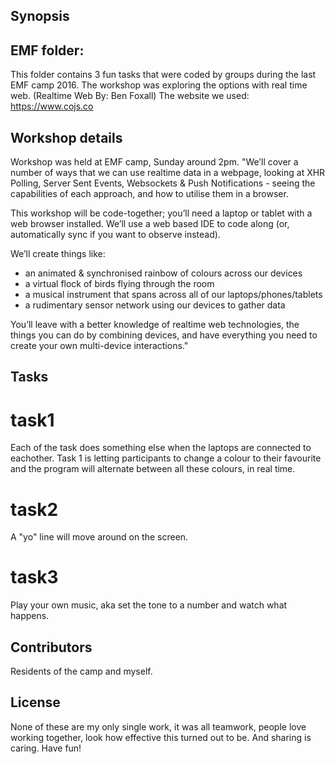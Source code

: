 ## Synopsis

## EMF folder:

This folder contains 3 fun tasks that were coded by groups during the last EMF camp 2016. The workshop was exploring the options with real time web. (Realtime Web By: Ben Foxall)
The website we used: https://www.cojs.co

## Workshop details

Workshop was held at EMF camp, Sunday around 2pm.
"We’ll cover a number of ways that we can use realtime data in a webpage, looking at XHR Polling, Server Sent Events, Websockets & Push Notifications - seeing the capabilities of each approach, and how to utilise them in a browser.

This workshop will be code-together; you’ll need a laptop or tablet with a web browser installed.  We’ll use a web based IDE to code along (or, automatically sync if you want to observe instead).

We’ll create things like:
* an animated & synchronised rainbow of colours across our devices
* a virtual flock of birds flying through the room
* a musical instrument that spans across all of our laptops/phones/tablets
* a rudimentary sensor network using our devices to gather data

You’ll leave with a better knowledge of realtime web technologies, the things you can do by combining devices, and have everything you need to create your own multi-device interactions."

## Tasks
# task1
Each of the task does something else when the laptops are connected to eachother. Task 1 is letting participants to change a colour to their favourite and the program will alternate between all these colours, in real time.
# task2
A "yo" line will move around on the screen.
# task3
Play your own music, aka set the tone to a number and watch what happens.

## Contributors

Residents of the camp and myself.

## License

None of these are my only single work, it was all teamwork, people love working together, look how effective this turned out to be. And sharing is caring. Have fun!
